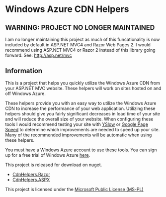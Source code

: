 Windows Azure CDN Helpers
=========================

## WARNING: PROJECT NO LONGER MAINTAINED
I am no longer maintaining this project as much of this funcationality is now included by default in ASP.NET MVC4 and Razor Web Pages 2. I would recommend using ASP.NET MVC4 or Razor 2 instead of this library going forward. See: http://asp.net/mvc

## Information
This is a project that helps you quickly utilize the Windows Azure CDN from your ASP.NET MVC website. These helpers will work on sites hosted on and off Windows Azure.

These helpers provide you with an easy way to utilize the Windows Azure CDN to increase the performance of your web application. Utilizing these helpers should give you fairly significant decreases in load time of your site and will reduce the overall size of your website. When configuring these tools I would recommend testing your site with [YSlow](http://developer.yahoo.com/yslow/) or [Google Page Speed](http://code.google.com/speed/page-speed/) to determine which improvements are needed to speed up your site. Many of the recommended improvements will be automatic when using these helpers. 

You must have a Windows Azure account to use these tools. You can sign up for a free trial of Windows Azure [here](http://www.microsoft.com/windowsazure/free-trial/).

This project is released for download on nuget.

* [CdnHelpers.Razor](http://nuget.org/List/Packages/CdnHelpers.Razor)
* [CdnHelpers.ASPX](http://nuget.org/List/Packages/CdnHelpers.ASPX)

This project is licensed under the [Microsoft Public License (MS-PL)](http://www.opensource.org/licenses/ms-pl.html)